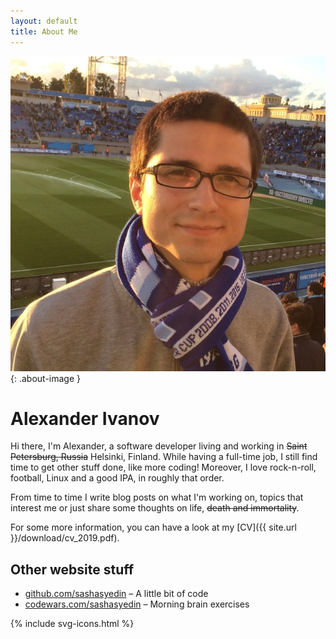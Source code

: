 ```yaml
---
layout: default
title: About Me
---
```

![photo-of-me](/images/photo.jpg){: .about-image }

<h1>Alexander Ivanov</h1>

<div class="row-fluid">
	<p>
		Hi there, I'm Alexander, a software developer living and working in <s>Saint Petersburg, Russia</s> Helsinki, Finland.
		While having a full-time job, I still find time to get other stuff done, like more coding!
		Moreover, I love rock-n-roll, football, Linux and a good IPA, in roughly that order.
	</p>
	<p>
		From time to time I write blog posts on what I'm working on, topics that interest me or just share some thoughts on life, <s>death and immortality</s>.
	</p>
	<p markdown="1">
		For some more information, you can have a look at my [CV]({{ site.url }}/download/cv_2019.pdf).
	</p>
</div>

## Other website stuff

* [github.com/sashasyedin](https://github.com/sashasyedin) – A little bit of code
* [codewars.com/sashasyedin](https://codewars.com/users/sashasyedin) – Morning brain exercises

<div class="contacts">
	{% include svg-icons.html %}
</div>